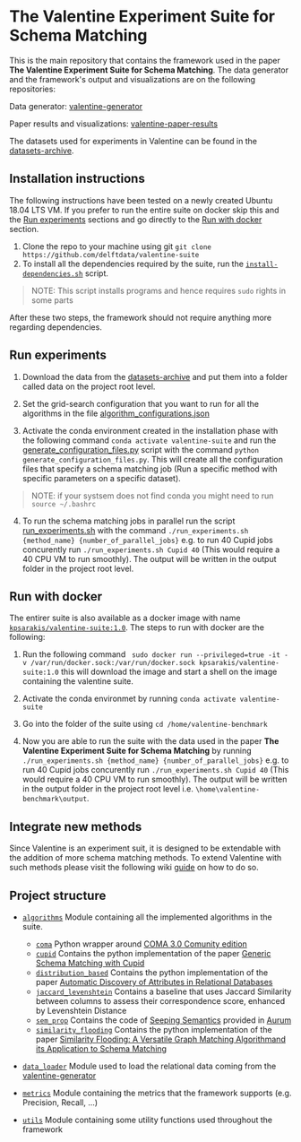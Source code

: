 # The Valentine Experiment Suite for Schema Matching

This is the main repository that contains the framework used in the paper **The Valentine Experiment Suite for Schema Matching**. The data generator and the framework's output and visualizations are on the following repositories:

Data generator: [valentine-generator](https://github.com/delftdata/valentine-generator)

Paper results and visualizations: [valentine-paper-results](https://github.com/delftdata/valentine-paper-results)

The datasets used for experiments in Valentine can be found in the [datasets-archive](https://surfdrive.surf.nl/files/index.php/s/QU5oxyNMuVguEku).

## Installation instructions
The following instructions have been tested on a newly created Ubuntu 18.04 LTS VM. If you prefer to run the entire suite on docker skip this and the [Run experiments](#run-experiments) sections and go directly to the [Run with docker](#run-with-docker) section.

1. Clone the repo to your machine using git `git clone https://github.com/delftdata/valentine-suite`
2. To install all the dependencies required by the suite, run the [`install-dependencies.sh`](https://github.com/delftdata/valentine-suite/blob/master/install-dependencies.sh) script. 

> NOTE: This script installs programs and hence requires `sudo` rights in some parts

After these two steps, the framework should not require anything more regarding dependencies.

## Run experiments
1. Download the data from the [datasets-archive](https://surfdrive.surf.nl/files/index.php/s/QU5oxyNMuVguEku) and put them into a folder called data on the project root level. 

2. Set the grid-search configuration that you want to run for all the algorithms in the file [algorithm_configurations.json](https://github.com/delftdata/valentine-suite/blob/master/algorithm_configurations.json)

3. Activate the conda environment created in the installation phase with the following command `conda activate valentine-suite` and run the [generate_configuration_files.py](https://github.com/delftdata/valentine-suite/blob/master/generate_configuration_files.py) script with the command `python generate_configuration_files.py`. This will create all the configuration files that specify a schema matching job (Run a specific method with specific parameters on a specific dataset). 

> NOTE: if your systsem does not find conda you might need to run `source ~/.bashrc`

4. To run the schema matching jobs in parallel run the script [run_experiments.sh](https://github.com/delftdata/valentine-suite/blob/master/run_experiments.sh) with the command `./run_experiments.sh {method_name} {number_of_parallel_jobs}` e.g. to run 40 Cupid jobs concurently run `./run_experiments.sh Cupid 40` (This would require a 40 CPU VM to run smoothly). The output will be written in the output folder in the project root level.

## Run with docker
The entirer suite is also available as a docker image with name [`kpsarakis/valentine-suite:1.0`](https://hub.docker.com/layers/kpsarakis/valentine-suite/1.0/images/sha256-a3e4a359bb45d05687475af6d19104a85c494b2ac91384373d6d1a769639e62e?context=repo). The steps to run with docker are the following: 

1. Run the following command ` sudo docker run --privileged=true -it -v /var/run/docker.sock:/var/run/docker.sock kpsarakis/valentine-suite:1.0` this will download the image and start a shell on the image containing the valentine suite.

2. Activate the conda environmet by running `conda activate valentine-suite`

3. Go into the folder of the suite using `cd /home/valentine-benchmark`

4. Now you are able to run the suite with the data used in the paper **The Valentine Experiment Suite for Schema Matching** by running `./run_experiments.sh {method_name} {number_of_parallel_jobs}` e.g. to run 40 Cupid jobs concurently run `./run_experiments.sh Cupid 40` (This would require a 40 CPU VM to run smoothly). The output will be written in the output folder in the project root level i.e. `\home\valentine-benchmark\output`.


## Integrate new methods
Since Valentine is an experiment suit, it is designed to be extendable with the addition of more schema matching methods. To extend Valentine with such methods please visit the following wiki [guide](https://github.com/delftdata/valentine-suite/wiki/Integrate-new-methods-guide) on how to do so. 

## Project structure

* [`algorithms`](https://github.com/delftdata/valentine-suite/tree/master/algorithms) Module containing all the implemented algorithms in the suite.
   * [`coma`](https://github.com/delftdata/valentine-suite/tree/master/algorithms/coma) Python wrapper around [COMA 3.0 Comunity edition](https://sourceforge.net/projects/coma-ce/)
   * [`cupid`](https://github.com/delftdata/valentine-suite/tree/master/algorithms/cupid) Contains the python implementation of the paper [Generic Schema Matching with Cupid](http://citeseerx.ist.psu.edu/viewdoc/download?doi=10.1.1.79.4079&rep=rep1&type=pdf)
   * [`distribution_based`](https://github.com/delftdata/valentine-suite/tree/master/algorithms/distribution_based) Contains the python implementation of the paper [Automatic Discovery of Attributes in Relational Databases](https://dl-acm-org.tudelft.idm.oclc.org/doi/pdf/10.1145/1989323.1989336)
   * [`jaccard_levenshtein`](https://github.com/delftdata/valentine-suite/tree/master/algorithms/jaccard_levenshtein) Contains a baseline that uses Jaccard Similarity between columns to assess their correspondence score, enhanced by Levenshtein Distance
   * [`sem_prop`](https://github.com/delftdata/valentine-suite/tree/master/algorithms/sem_prop) Contains the code of [Seeping Semantics](http://da.qcri.org/ntang/pubs/icde2018semantic.pdf) provided in [Aurum](https://github.com/mitdbg/aurum-datadiscovery)
   * [`similarity_flooding`](https://github.com/delftdata/valentine-suite/tree/master/algorithms/similarity_flooding) Contains the python implementation of the paper [Similarity Flooding: A Versatile Graph Matching Algorithmand its Application to Schema Matching](http://p8090-ilpubs.stanford.edu.tudelft.idm.oclc.org/730/1/2002-1.pdf)
   
* [`data_loader`](https://github.com/delftdata/valentine-suite/tree/master/data_loader) Module used to load the relational data coming from the [valentine-generator](https://github.com/delftdata/valentine-generator)
* [`metrics`](https://github.com/delftdata/valentine-suite/tree/master/metrics) Module containing the metrics that the framework supports (e.g. Precision, Recall, ...) 
* [`utils`](https://github.com/delftdata/valentine-suite/tree/master/utils) Module containing some utility functions used throughout the framework
